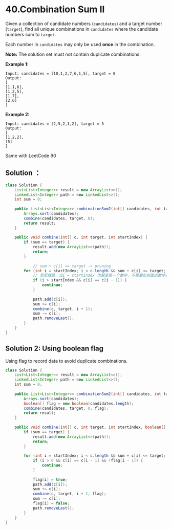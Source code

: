 # 40.Combination Sum II

Given a collection of candidate numbers (`candidates`) and a target number (`target`), find all unique combinations in `candidates` where the candidate numbers sum to `target`.

Each number in `candidates` may only be used **once** in the combination.

**Note:** The solution set must not contain duplicate combinations.

 

**Example 1:**

```
Input: candidates = [10,1,2,7,6,1,5], target = 8
Output: 
[
[1,1,6],
[1,2,5],
[1,7],
[2,6]
]
```

**Example 2:**

```
Input: candidates = [2,5,2,1,2], target = 5
Output: 
[
[1,2,2],
[5]
]
```



Same with LeetCode 90



## Solution ：

```java
class Solution {
    List<List<Integer>> result = new ArrayList<>();
    LinkedList<Integer> path = new LinkedList<>();
    int sum = 0;
    
    public List<List<Integer>> combinationSum2(int[] candidates, int target) {
        Arrays.sort(candidates);
        combine(candidates, target, 0);
        return result;
    }
    
    public void combine(int[] c, int target, int startIndex) {
        if (sum == target) {
            result.add(new ArrayList<>(path));
            return;
        }
        
     		// sum + c[i] <= target -> pruning
        for (int i = startIndex; i < c.length && sum + c[i] <= target; i++) {
          	// 意思就是，当i = startIndex 也就是第一个数字，不需要和前面的数字比较；但如果已经开始第二次遍历，i已经大于最初的startIndex且c[1] 等于c[i - 1]， 则重复。
            if (i > startIndex && c[i] == c[i - 1]) {
                continue;
            }
            
            path.add(c[i]);
            sum += c[i];
            combine(c, target, i + 1);
            sum -= c[i];
            path.removeLast();
        }
    }
}
```





## Solution 2:  Using boolean flag

Using flag to record data to avoid duplicate combinations.

```java
class Solution {
    List<List<Integer>> result = new ArrayList<>();
    LinkedList<Integer> path = new LinkedList<>();
    int sum = 0;
    
    public List<List<Integer>> combinationSum2(int[] candidates, int target) {
        Arrays.sort(candidates);
        boolean[] flag = new boolean[candidates.length];
        combine(candidates, target, 0, flag);
        return result;
    }
    
    public void combine(int[] c, int target, int startIndex, boolean[] flag) {
        if (sum == target) {
            result.add(new ArrayList<>(path));
            return;
        }
        
        for (int i = startIndex; i < c.length && sum + c[i] <= target; i++) {
            if (i > 0 && c[i] == c[i - 1] && !flag[i - 1]) {
                continue;
            }
            
            flag[i] = true;
            path.add(c[i]);
            sum += c[i];
            combine(c, target, i + 1, flag);
            sum -= c[i];
            flag[i] = false;
            path.removeLast();
        }
    }
}
```

